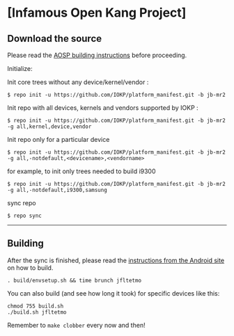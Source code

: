 [Infamous Open Kang Project]
====================================


Download the source
--------------

Please read the [AOSP building instructions](http://source.android.com/source/index.html) before proceeding.

Initialize:

Init core trees without any device/kernel/vendor :

    $ repo init -u https://github.com/IOKP/platform_manifest.git -b jb-mr2

Init repo with all devices, kernels and vendors supported by IOKP :

    $ repo init -u https://github.com/IOKP/platform_manifest.git -b jb-mr2 -g all,kernel,device,vendor

Init repo only for a particular device

    $ repo init -u https://github.com/IOKP/platform_manifest.git -b jb-mr2 -g all,-notdefault,<devicename>,<vendorname>

for example, to init only trees needed to build i9300

    $ repo init -u https://github.com/IOKP/platform_manifest.git -b jb-mr2 -g all,-notdefault,i9300,samsung

sync repo

    $ repo sync

***

Building
--------

After the sync is finished, please read the [instructions from the Android site](http://s.android.com/source/building.html) on how to build.

    . build/envsetup.sh && time brunch jfltetmo


You can also build (and see how long it took) for specific devices like this:
    
    chmod 755 build.sh
    ./build.sh jfltetmo

Remember to `make clobber` every now and then!
